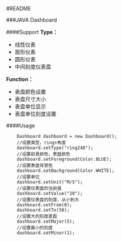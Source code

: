 #README

###JAVA Dashboard

####Support
**Type：** 

- 线性仪表
- 扇形仪表
- 圆形仪表
- 中间刻度仪表盘

**Function：**

- 表盘颜色设置
- 表盘尺寸大小
- 表盘单位显示
- 表盘单位刻度设置

####Usage

```
	Dashboard dashboard = new Dashboard();
	//设置类型，ring+角度
    dashboard.setType("ring240");
    //设置前景颜色，表盘颜色
    dashboard.setForeground(Color.BLUE);
    //设置表盘背景色
    dashboard.setBackground(Color.WHITE);
    //设置单位
    dashboard.setUnit("M/S");
    //设置仪表盘的当前值
    dashboard.setValue("20");
    //设置仪表盘的刻度，从小到大
    dashboard.setFrom(0);
    dashboard.setTo(50);
    //设置大的刻度差距
    dashboard.setMajor(5);
    //设置最小的刻度
    dashboard.setMinor(1);
```
 